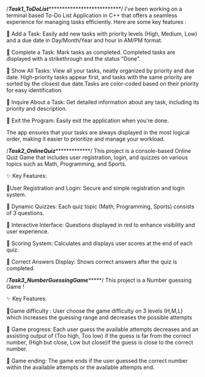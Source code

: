 /*************************************Task1_ToDoList****************************************************************/
I've been working on a terminal based To-Do List Application in C++ that offers a seamless experience for managing tasks efficiently. Here are some key features :

🔹 Add a Task: Easily add new tasks with priority levels (High, Medium, Low) and a due date in Day/Month/Year and hour in AM/PM format.

🔹 Complete a Task: Mark tasks as completed. Completed tasks are displayed with a strikethrough and the status "Done".

🔹 Show All Tasks: View all your tasks, neatly organized by priority and due date. High-priority tasks appear first, and tasks with the same priority are sorted by the closest due date.Tasks are color-coded based on their priority for easy identification.

🔹 Inquire About a Task: Get detailed information about any task, including its priority and description.

🔹 Exit the Program: Easily exit the application when you're done.

The app ensures that your tasks are always displayed in the most logical order, making it easier to prioritize and manage your workload. 

/***************************************Task2_OnlineQuiz****************************************************/
This project is a console-based Online Quiz Game that includes user registration, login, and quizzes on various topics such as Math, Programming, and Sports.

✨ Key Features:

🔹User Registration and Login: Secure and simple registration and login system.

🔹 Dynamic Quizzes: Each quiz topic (Math, Programming, Sports) consists of 3 questions.

🔹 Interactive Interface: Questions displayed in red to enhance visibility and user experience.

🔹 Scoring System: Calculates and displays user scores at the end of each quiz.

🔹 Correct Answers Display: Shows correct answers after the quiz is completed.

/***************************************Task3_NumberGuessingGame********************************************/
This project is a Number guessing Game !

✨ Key Features:

🔹Game difficulty : User choose the game difficulty on 3 levels (H,M,L) which increases the guessing range and decreases the possible attempts

🔹 Game progress: Each user guess the available attempts decreases and an assisting output of (Too high, Too low) if the guess is far from the correct number, (High but close, Low but close)if the guess is close to the correct
number.

🔹 Game ending: The game ends if the user guessed the correct number within the available attempts or the available attempts end. 
